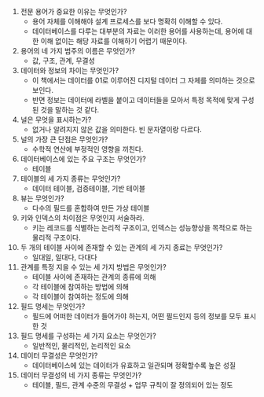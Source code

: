 1. 전문 용어가 중요한 이유는 무엇인가?
   - 용어 자체를 이해해야 설계 프로세스를 보다 명확히 이해할 수 있다.
   - 데이터베이스를 다루는 대부분의 자료는 이러한 용어를 사용하는데, 용어에 대한 이해 없이는 해당 자료를 이해하기 어렵기 때문이다.
2. 용어의 네 가지 범주의 이름은 무엇인가?
   - 값, 구조, 관계, 무결성
3. 데이터와 정보의 차이는 무엇인가?
   - 이 책에서는 데이터를 01로 이루어진 디지털 데이터 그 자체를 의미하는 것으로 보인다.
   - 반면 정보는 데이터에 라벨을 붙이고 데이터들을 모아서 특정 목적에 맞게 구성된 것을 말하는 것 같다.
4. 널은 무엇을 표시하는가?
   - 없거나 알려지지 않은 값을 의미한다. 빈 문자열이랑 다르다.
5. 널의 가장 큰 단점은 무엇인가?
   - 수학적 연산에 부정적인 영향을 끼친다.
6. 데이터베이스에 있는 주요 구조는 무엇인가?
   - 테이블
7. 테이블의 세 가지 종류는 무엇인가?
   - 데이터 테이블, 검증테이블, 기반 테이블
8. 뷰는 무엇인가?
   - 다수의 필드를 혼합하여 만든 가상 테이블
9. 키와 인덱스의 차이점은 무엇인지 서술하라.
   - 키는 레코드를 식별하는 논리적 구조이고, 인덱스는 성능향상을 목적으로 하는 물리적 구조이다.
10. 두 개의 테이블 사이에 존재할 수 있는 관계의 세 가지 종료는 무엇인가?
    - 일대일, 일대다, 다대다
11. 관계를 특정 지을 수 있는 세 가지 방법은 무엇인가?
    - 테이블 사이에 존재하는 관계의 종류에 의해
    - 각 테이블에 참여하는 방법에 의해
    - 각 테이블이 참여하는 정도에 의해
12. 필드 명세는 무엇인가?
    - 필드에 어떠한 데이터가 들어가야 하는지, 어떤 필드인지 등의 정보를 모두 표시한 것
13. 필드 명세를 구성하는 세 가지 요소는 무엇인가?
    - 일반적인, 물리적인, 논리적인 요소
14. 데이터 무결성은 무엇인가?
    - 데이터베이스에 있는 데이터가 유효하고 일관되며 정확할수록 높은 성질
15. 데이터 무결성의 네 가지 종류는 무엇인가?
    - 테이블, 필드, 관계 수준의 무결성 + 업무 규칙이 잘 정의되어 있는 정도
